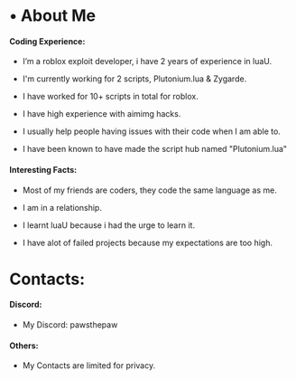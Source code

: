 # • About Me
#### Coding Experience:
  - I’m a roblox exploit developer, i have 2 years of experience in luaU.

  - I'm currently working for 2 scripts, Plutonium.lua & Zygarde.

  - I have worked for 10+ scripts in total for roblox.

  - I have high experience with aimimg hacks.

  - I usually help people having issues with their code when I am able to.

  - I have been known to have made the script hub named "Plutonium.lua"


#### Interesting Facts:
  - Most of my friends are coders, they code the same language as me.

  - I am in a relationship.

  - I learnt luaU because i had the urge to learn it.

  - I have alot of failed projects because my expectations are too high.



# Contacts:
#### Discord:
- My Discord: pawsthepaw

#### Others:
- My Contacts are limited for privacy.
